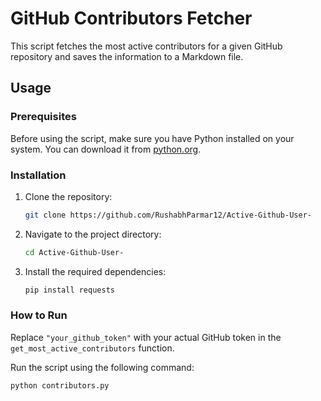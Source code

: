 # GitHub Contributors Fetcher

This script fetches the most active contributors for a given GitHub repository and saves the information to a Markdown file.

## Usage

### Prerequisites

Before using the script, make sure you have Python installed on your system. You can download it from [python.org](https://www.python.org/downloads/).

### Installation

1. Clone the repository:

    ```bash
    git clone https://github.com/RushabhParmar12/Active-Github-User-
    ```

2. Navigate to the project directory:

    ```bash
    cd Active-Github-User-
    ```

3. Install the required dependencies:

    ```bash
    pip install requests
    ```

### How to Run

Replace `"your_github_token"` with your actual GitHub token in the `get_most_active_contributors` function.

Run the script using the following command:

```bash
python contributors.py
